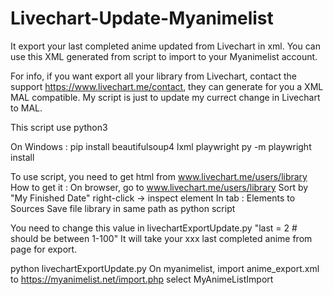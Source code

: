 # Livechart-Update-Myanimelist
It export your last completed anime updated from Livechart in xml.
You can use this XML generated from script to import to your Myanimelist account.

For info, if you want export all your library from Livechart, contact the support https://www.livechart.me/contact, they can generate for you a XML MAL compatible.
My script is just to update my currect change in Livechart to MAL.

This script use python3

On Windows :
pip install beautifulsoup4 lxml playwright
py -m playwright install

To use script, you need to get html from www.livechart.me/users/library
How to get it :
  On browser, go to www.livechart.me/users/library
  Sort by "My Finished Date"
  right-click -> inspect element
  In tab : Elements to Sources
  Save file library in same path as python script

You need to change this value in livechartExportUpdate.py "last = 2 # should be between 1-100"
It will take your xxx last completed anime from page for export.

python livechartExportUpdate.py
On myanimelist, import anime_export.xml to https://myanimelist.net/import.php select MyAnimeListImport
